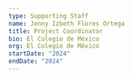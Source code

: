 ```yaml
---
type: Supporting Staff
name: Jenny Izbeth Flores Ortega
title: Project Coordinator
bio: El Colegio de México
org: El Colegio de México
startDate: "2024"
endDate: "2024"
---
```

